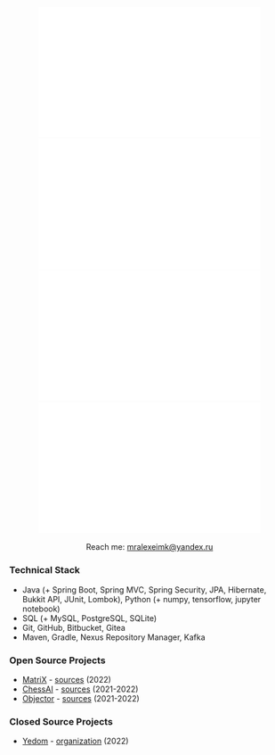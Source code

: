 
<p align='center'>
   <img src="https://raw.githubusercontent.com/MrAlexeiMK/github-stats/master/generated/overview.svg#gh-dark-mode-only" width="400"></img>  
   <img src="https://raw.githubusercontent.com/MrAlexeiMK/github-stats/master/generated/overview.svg#gh-light-mode-only" width="400"></img>  
   <img src="https://raw.githubusercontent.com/MrAlexeiMK/github-stats/master/generated/languages.svg#gh-dark-mode-only" width="400"></img>  
   <img src="https://raw.githubusercontent.com/MrAlexeiMK/github-stats/master/generated/languages.svg#gh-light-mode-only" width="400"></img> 
</p>

<p align='center'>
   Reach me: <a href='mailto:mralexeimk@yandex.ru'>mralexeimk@yandex.ru</a>
</p>

### Technical Stack
*   Java (+ Spring Boot, Spring MVC, Spring Security, JPA, Hibernate, Bukkit API, JUnit, Lombok), Python (+ numpy, tensorflow, jupyter notebook)
*   SQL (+ MySQL, PostgreSQL, SQLite)
*   Git, GitHub, Bitbucket, Gitea
*   Maven, Gradle, Nexus Repository Manager, Kafka

### Open Source Projects
*   <a href="http://matrixx.online/">MatriX</a> - <a href="https://github.com/MrAlexeiMK/MatriX">sources</a> (2022)
*   <a href="https://github.com/MrAlexeiMK/ChessAI/raw/main/Chess%20by%20MrAlexeiMK.msi">ChessAI</a> - <a href="https://github.com/MrAlexeiMK/ChessAI">sources</a> (2021-2022)
*   <a href="https://github.com/MrAlexeiMK/Objector/raw/main/Objector.jar">Objector</a> - <a href="https://github.com/MrAlexeiMK/Objector">sources</a> (2021-2022)

### Closed Source Projects
*   <a href="https://yedom.ru/">Yedom</a> - <a href="https://github.com/Yedom">organization</a> (2022)
